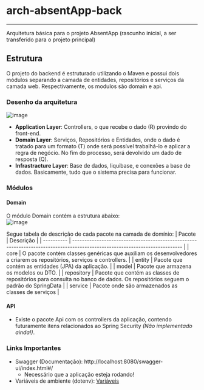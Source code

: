 # arch-absentApp-back
----
Arquitetura básica para o projeto AbsentApp (rascunho inicial, a ser transferido para o projeto principal)


## Estrutura
O projeto do backend é estruturado utilizando o Maven e possui dois módulos separando a camada de entidades, repositórios e serviços da camada web. Respectivamente, os modulos são domain e api.

### Desenho da arquitetura
![image](https://github.com/absent-project/back-end/assets/85958572/1586c5fc-5808-4a7f-a7cb-0ab1bdd52e30)
- **Application Layer**: Controllers, o que recebe o dado (R) provindo do front-end.
- **Domain Layer**: Serviços, Repositórios e Entidades, onde o dado é tratado para um formato (T) onde será possível trabalhá-lo e aplicar a regra de negócio. No fim do processo, será devolvido um dado de resposta (Q).
- **Infrastracture Layer**: Base de dados, liquibase, e conexões a base de dados. Basicamente, tudo que o sistema precisa para funcionar.

### Módulos

#### Domain
O módulo Domain contém a estrutura abaixo: </br>
![image](https://github.com/absent-project/back-end/assets/85958572/d94c0efd-26f3-4bc7-8a97-bfcc92759e23)

Segue tabela de descrição de cada pacote na camada de domínio:
|   Pacote   |                                                        Descrição                                                            |
| ---------- | --------------------------------------------------------------------------------------------------------------------------- |
| core       | O pacote contém classes genéricas que auxiliam os desenvolvedores a criarem os repositórios, serviços e controllers.        |
| entity     | Pacote que contém as entidades (JPA) da aplicação.                                                                          |
| model      | Pacote que armazena os modelos ou DTO.                                                                                      |
| repository | Pacote que contém as classes de repositórios para consulta no banco de dados. Os repositórios seguem o padrão do SpringData |
| service    | Pacote onde são armazenados as classes de serviços                                                                          |

#### API
- Existe o pacote Api com os controllers da aplicação, contendo futuramente itens relacionados ao Spring Security _(Não implementado ainda!)_.

### Links Importantes  
- Swagger (Documentação): http://localhost:8080/swagger-ui/index.html#/
     - Necessário que a aplicação esteja rodando!
- Variáveis de ambiente (dotenv): [Variáveis](https://dontpad.com/dontenv-content)
